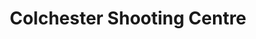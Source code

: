 ---
title: "Colchester Shooting Centre"
url: /colchester/colchester-shooting-centre/
shop: weapons
---